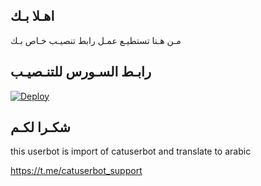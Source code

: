 ## اهـلا بـك
مـن هـنا تستطيـع عمـل رابط تنصيـب خـاص بـك

## رابـط السـورس للتنـصيـب

[![Deploy](https://www.herokucdn.com/deploy/button.svg)](https://heroku.com/deploy?template=https://github.com/ka011/jmthon)

## شكـرا لكـم 


this userbot is import of catuserbot and translate to arabic

https://t.me/catuserbot_support
